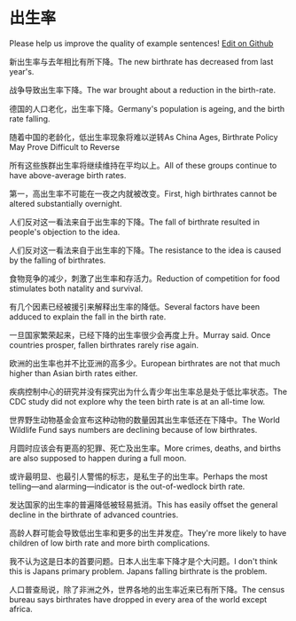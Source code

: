 # 出生率

Please help us improve the quality of example sentences! [Edit on Github](https://github.com/jiyushe/jiyu-example-sentence-source/blob/main/chinese/chushenglv.md)

<p><span class="chinese">新出生率与去年相比有所下降。</span><span class="english">The new birthrate has decreased from last year's.</span></p>

<p><span class="chinese">战争导致出生率下降。</span><span class="english">The war brought about a reduction in the birth-rate.</span></p>

<p><span class="chinese">德国的人口老化，出生率下降。</span><span class="english">Germany's population is ageing, and the birth rate falling.</span></p>

<p><span class="chinese">随着中国的老龄化，低出生率现象将难以逆转</span><span class="english">As China Ages, Birthrate Policy May Prove Difficult to Reverse</span></p>

<p><span class="chinese">所有这些族群出生率将继续维持在平均以上。</span><span class="english">All of these groups continue to have above-average birth rates.</span></p>

<p><span class="chinese">第一，高出生率不可能在一夜之内就被改变。</span><span class="english">First, high birthrates cannot be altered substantially overnight.</span></p>

<p><span class="chinese">人们反对这一看法来自于出生率的下降。</span><span class="english">The fall of birthrate resulted in people's objection to the idea.</span></p>

<p><span class="chinese">人们反对这一看法来自于出生率的下降。</span><span class="english">The resistance to the idea is caused by the falling of birthrates.</span></p>

<p><span class="chinese">食物竞争的减少，刺激了出生率和存活力。</span><span class="english">Reduction of competition for food stimulates both natality and survival.</span></p>

<p><span class="chinese">有几个因素已经被援引来解释出生率的降低。</span><span class="english">Several factors have been adduced to explain the fall in the birth rate.</span></p>

<p><span class="chinese">一旦国家繁荣起来，已经下降的出生率很少会再度上升。</span><span class="english">Murray said. Once countries prosper, fallen birthrates rarely rise again.</span></p>

<p><span class="chinese">欧洲的出生率也并不比亚洲的高多少。</span><span class="english">European birthrates are not that much higher than Asian birth rates either.</span></p>

<p><span class="chinese">疾病控制中心的研究并没有探究出为什么青少年出生率总是处于低比率状态。</span><span class="english">The CDC study did not explore why the teen birth rate is at an all-time low.</span></p>

<p><span class="chinese">世界野生动物基金会宣布这种动物的数量因其出生率低还在下降中。</span><span class="english">The World Wildlife Fund says numbers are declining because of low birthrates.</span></p>

<p><span class="chinese">月圆时应该会有更高的犯罪、死亡及出生率。</span><span class="english">More crimes, deaths, and births are also supposed to happen during a full moon.</span></p>

<p><span class="chinese">或许最明显、也最引人警惕的标志，是私生子的出生率。</span><span class="english">Perhaps the most telling—and alarming—indicator is the out-of-wedlock birth rate.</span></p>

<p><span class="chinese">发达国家的出生率的普遍降低被轻易抵消。</span><span class="english">This has easily offset the general decline in the birthrate of advanced countries.</span></p>

<p><span class="chinese">高龄人群可能会导致低出生率和更多的出生并发症。</span><span class="english">They're more likely to have children of low birth rate and more birth complications.</span></p>

<p><span class="chinese">我不认为这是日本的首要问题。日本人出生率下降才是个大问题。</span><span class="english">I don't think this is Japans primary problem. Japans falling birthrate is the problem.</span></p>

<p><span class="chinese">人口普查局说，除了非洲之外，世界各地的出生率近来已有所下降。</span><span class="english">The census bureau says birthrates have dropped in every area of the world except africa.</span></p>

